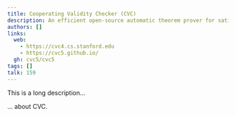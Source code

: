 ```yaml
---
title: Cooperating Validity Checker (CVC)
description: An efficient open-source automatic theorem prover for satisfiability modulo theories (SMT) problems
authors: []
links:
  web:
    - https://cvc4.cs.stanford.edu
    - https://cvc5.github.io/
  gh: cvc5/cvc5
tags: []
talk: 159
---
```


This is a long description...
<!--more-->
... about CVC.
